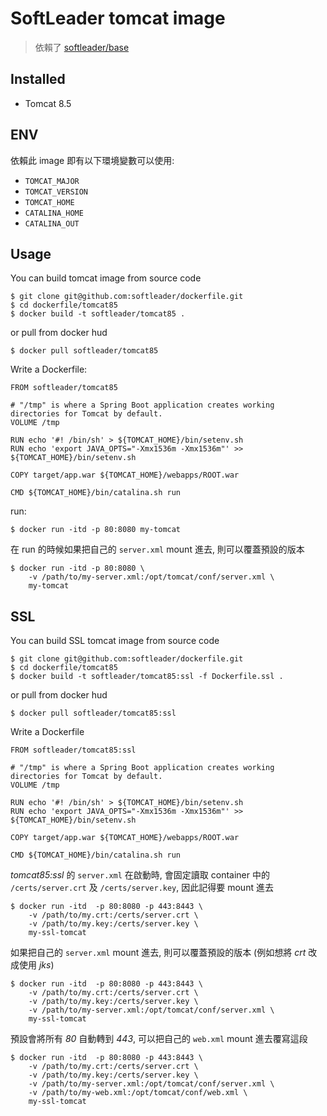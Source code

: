 # SoftLeader tomcat image

> 依賴了 [softleader/base](https://github.com/softleader/dockerfile/tree/master/base)

## Installed

- Tomcat 8.5

## ENV

依賴此 image 即有以下環境變數可以使用:

- `TOMCAT_MAJOR`
- `TOMCAT_VERSION`
- `TOMCAT_HOME`
- `CATALINA_HOME`
- `CATALINA_OUT`

## Usage

You can build tomcat image from source code

```
$ git clone git@github.com:softleader/dockerfile.git
$ cd dockerfile/tomcat85
$ docker build -t softleader/tomcat85 .
```

or pull from docker hud

```
$ docker pull softleader/tomcat85
```

Write a Dockerfile:

```
FROM softleader/tomcat85

# "/tmp" is where a Spring Boot application creates working directories for Tomcat by default.
VOLUME /tmp

RUN echo '#! /bin/sh' > ${TOMCAT_HOME}/bin/setenv.sh
RUN echo 'export JAVA_OPTS="-Xmx1536m -Xmx1536m"' >> ${TOMCAT_HOME}/bin/setenv.sh

COPY target/app.war ${TOMCAT_HOME}/webapps/ROOT.war

CMD ${TOMCAT_HOME}/bin/catalina.sh run
```

run:

```
$ docker run -itd -p 80:8080 my-tomcat
```

在 run 的時候如果把自己的 `server.xml` mount 進去, 則可以覆蓋預設的版本

```
$ docker run -itd -p 80:8080 \
    -v /path/to/my-server.xml:/opt/tomcat/conf/server.xml \
    my-tomcat
```

## SSL

You can build SSL tomcat image from source code

```
$ git clone git@github.com:softleader/dockerfile.git
$ cd dockerfile/tomcat85
$ docker build -t softleader/tomcat85:ssl -f Dockerfile.ssl .
```

or pull from docker hud

```
$ docker pull softleader/tomcat85:ssl
```

Write a Dockerfile

```
FROM softleader/tomcat85:ssl

# "/tmp" is where a Spring Boot application creates working directories for Tomcat by default.
VOLUME /tmp

RUN echo '#! /bin/sh' > ${TOMCAT_HOME}/bin/setenv.sh
RUN echo 'export JAVA_OPTS="-Xmx1536m -Xmx1536m"' >> ${TOMCAT_HOME}/bin/setenv.sh

COPY target/app.war ${TOMCAT_HOME}/webapps/ROOT.war

CMD ${TOMCAT_HOME}/bin/catalina.sh run
```

*tomcat85:ssl* 的 `server.xml` 在啟動時, 會固定讀取 container 中的 `/certs/server.crt` 及 `/certs/server.key`, 因此記得要 mount 進去

```
$ docker run -itd  -p 80:8080 -p 443:8443 \
    -v /path/to/my.crt:/certs/server.crt \
    -v /path/to/my.key:/certs/server.key \
    my-ssl-tomcat
```

如果把自己的 `server.xml` mount 進去, 則可以覆蓋預設的版本 (例如想將 *crt* 改成使用 *jks*)

```
$ docker run -itd  -p 80:8080 -p 443:8443 \
    -v /path/to/my.crt:/certs/server.crt \
    -v /path/to/my.key:/certs/server.key \
    -v /path/to/my-server.xml:/opt/tomcat/conf/server.xml \
    my-ssl-tomcat
```

預設會將所有 *80* 自動轉到 *443*, 可以把自己的 `web.xml` mount 進去覆寫這段

```
$ docker run -itd  -p 80:8080 -p 443:8443 \
    -v /path/to/my.crt:/certs/server.crt \
    -v /path/to/my.key:/certs/server.key \
    -v /path/to/my-server.xml:/opt/tomcat/conf/server.xml \
    -v /path/to/my-web.xml:/opt/tomcat/conf/web.xml \
    my-ssl-tomcat
```
